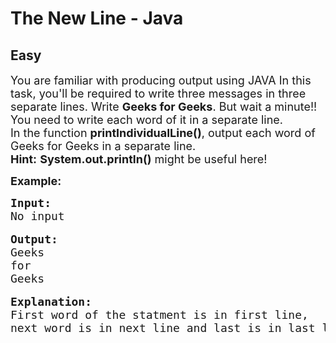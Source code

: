 # The New Line - Java
## Easy
<div class="problems_problem_content__Xm_eO"><p><span style="font-size:18px">You are familiar with producing output using JAVA In this task, you'll be required to write three messages in three separate lines. Write <strong>Geeks for Geeks</strong>. But wait a minute!! You need to write each word of it in a separate line.<br>
In the function <strong>printIndividualLine()</strong>, output each word of Geeks for Geeks in a separate line.</span><br>
<span style="font-size:18px"><strong>Hint:</strong> <strong>System.out.println()</strong> might be useful here!</span></p>

<p><strong><span style="font-size:18px">Example:</span></strong></p>

<pre><span style="font-size:18px"><strong>Input:</strong>
No input</span>

<span style="font-size:18px"><strong>Output:</strong>
Geeks
for
Geeks</span>

<span style="font-size:18px"><strong>Explanation:</strong>
First word of the statment is in first line, 
next word is in next line and last is in last line.</span></pre>
</div>